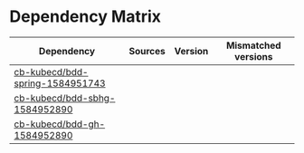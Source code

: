 # Dependency Matrix

Dependency | Sources | Version | Mismatched versions
---------- | ------- | ------- | -------------------
[cb-kubecd/bdd-spring-1584951743](https://github.com/cb-kubecd/bdd-spring-1584951743.git) |  | []() | 
[cb-kubecd/bdd-sbhg-1584952890](https://github.com/cb-kubecd/bdd-sbhg-1584952890.git) |  | []() | 
[cb-kubecd/bdd-gh-1584952890](https://github.com/cb-kubecd/bdd-gh-1584952890.git) |  | []() | 

